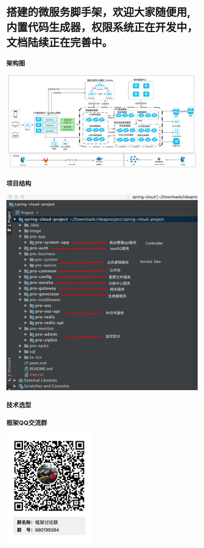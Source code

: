 # 搭建的微服务脚手架，欢迎大家随便用,内置代码生成器，权限系统正在开发中，文档陆续正在完善中。
### 架构图   
![Image text](image/Framework.jpg)
### 项目结构
![Image text](image/files.png)
### 技术选型
### 框架QQ交流群
![Image text](image/qq.png)